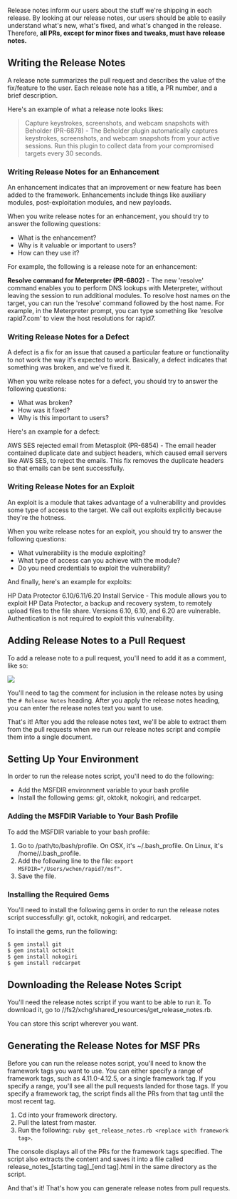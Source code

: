 Release notes inform our users about the stuff we're shipping in each release. By looking at our release notes, our users should be able to easily understand what's new, what's fixed, and what's changed in the release. Therefore, **all PRs, except for minor fixes and tweaks, must have release notes.**

## Writing the Release Notes 

A release note summarizes the pull request and describes the value of the fix/feature to the user. Each release note has a title, a PR number, and a brief description. 

Here's an example of what a release note looks likes:

>Capture keystrokes, screenshots, and webcam snapshots with Beholder (PR-6878) - The Beholder plugin automatically captures keystrokes, screenshots, and webcam snapshots from your active sessions. Run this plugin to collect data from your compromised targets every 30 seconds. 

### Writing Release Notes for an Enhancement

An enhancement indicates that an improvement or new feature has been added to the framework. Enhancements include things like auxiliary modules, post-exploitation modules, and new payloads. 

When you write release notes for an enhancement, you should try to answer the following questions:

* What is the enhancement?
* Why is it valuable or important to users?
* How can they use it?

For example, the following is a release note for an enhancement:

**Resolve command for Meterpreter (PR-6802)** - The new  'resolve' command enables you to perform DNS lookups with Meterpreter, without leaving the session to run additional modules. To resolve host names on the target, you can run the 'resolve' command followed by the host name. For example, in the Meterpreter prompt, you can type something like 'resolve rapid7.com' to view the host resolutions for rapid7.

### Writing Release Notes for a Defect

A defect is a fix for an issue that caused a particular feature or functionality to not work the way it's expected to work. Basically, a defect indicates that something was broken, and we've fixed it. 

When you write release notes for a defect, you should try to answer the following questions:

* What was broken?
* How was it fixed?
* Why is this important to users? 

Here's an example for a defect: 

AWS SES rejected email from Metasploit (PR-6854) - The email header contained duplicate date and subject headers, which caused email servers like AWS SES, to reject the emails. This fix removes the duplicate headers so that emails can be sent successfully.

### Writing Release Notes for an Exploit

An exploit is a module that takes advantage of a vulnerability and provides some type of access to the target. We call out exploits explicitly because they're the hotness.

When you write release notes for an exploit, you should try to answer the following questions:

* What vulnerability is the module exploiting?
* What type of access can you achieve with the module?
* Do you need credentials to exploit the vulnerability?

And finally, here's an example for exploits:

HP Data Protector 6.10/6.11/6.20 Install Service - This module allows you to exploit HP Data Protector, a backup and recovery system, to remotely upload files to the file share. Versions 6.10, 6.10, and 6.20 are vulnerable. Authentication is not required to exploit this vulnerability.

## Adding Release Notes to a Pull Request

To add a release note to a pull request, you'll need to add it as a comment, like so:

![](http://i1097.photobucket.com/albums/g350/doanosaur/release-notes-comment_zpsaxt2dznn.png)

You'll need to tag the comment for inclusion in the release notes by using the `# Release Notes` heading. After you apply the release notes heading, you can enter the release notes text you want to use. 

That's it! After you add the release notes text, we'll be able to extract them from the pull requests when we run our release notes script and compile them into a single document. 

## Setting Up Your Environment

In order to run the release notes script, you'll need to do the following:

* Add the MSFDIR environment variable to your bash profile
* Install the following gems: git, oktokit, nokogiri, and redcarpet. 

### Adding the MSFDIR Variable to Your Bash Profile

To add the MSFDIR variable to your bash profile:

1. Go to /path/to/bash/profile. On OSX, it's ~/.bash_profile. On Linux, it's /home/<your username>/.bash_profile. 
1. Add the following line to the file: `export MSFDIR="/Users/wchen/rapid7/msf"`.
1. Save the file. 

### Installing the Required Gems

You'll need to install the following gems in order to run the release notes script successfully: git, octokit, nokogiri, and redcarpet. 

To install the gems, run the following:

```
$ gem install git
$ gem install octokit
$ gem install nokogiri
$ gem install redcarpet
```

## Downloading the Release Notes Script

You'll need the release notes script if you want to be able to run it. To download it, go to //fs2/xchg/shared_resources/get_release_notes.rb. 

You can store this script wherever you want. 

## Generating the Release Notes for MSF PRs

Before you can run the release notes script, you'll need to know the framework tags you want to use. You can either specify a range of framework tags, such as 4.11.0-4.12.5, or a single framework tag. If you specify a range, you'll see all the pull requests landed for those tags. If you specify a framework tag, the script finds all the PRs from that tag until the most recent tag. 

1. Cd into your framework directory.
1. Pull the latest from master. 
1. Run the following: `ruby get_release_notes.rb <replace with framework tag>`.

The console displays all of the PRs for the framework tags specified. The script also extracts the content and saves it into a file called release_notes_[starting tag]_[end tag].html in the same directory as the script.

And that's it! That's how you can generate release notes from pull requests. 